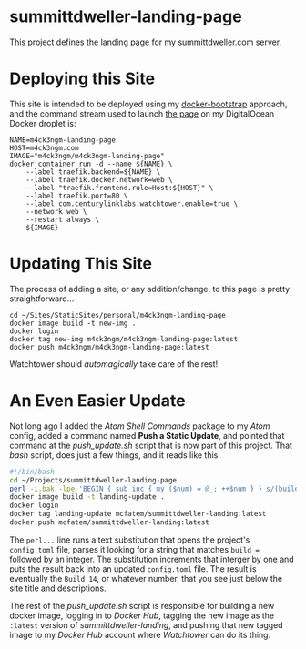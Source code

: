 # summittdweller-landing-page

This project defines the landing page for my summittdweller.com server.  

# Deploying this Site

This site is intended to be deployed using my [docker-bootstrap](https://github.com/McFateM/docker-bootstrap) approach, and the command stream used to launch [the page]( https://summittdweller.com/) on my DigitalOcean Docker droplet is:

```
NAME=m4ck3ngm-landing-page
HOST=m4ck3ngm.com
IMAGE="m4ck3ngm/m4ck3ngm-landing-page"
docker container run -d --name ${NAME} \
    --label traefik.backend=${NAME} \
    --label traefik.docker.network=web \
    --label "traefik.frontend.rule=Host:${HOST}" \
    --label traefik.port=80 \
    --label com.centurylinklabs.watchtower.enable=true \
    --network web \
    --restart always \
    ${IMAGE}
```

# Updating This Site

The process of adding a site, or any addition/change, to this page is pretty straightforward...

```
cd ~/Sites/StaticSites/personal/m4ck3ngm-landing-page
docker image build -t new-img .
docker login
docker tag new-img m4ck3ngm/m4ck3ngm-landing-page:latest
docker push m4ck3ngm/m4ck3ngm-landing-page:latest
```

Watchtower should *automagically* take care of the rest!

# An Even Easier Update

Not long ago I added the _Atom Shell Commands_ package to my _Atom_ config, added a command named **Push a Static Update**, and pointed that command at the _push_update.sh_ script that is now part of this project.  That _bash_ script, does just a few things, and it reads like this:

```bash
#!/bin/bash
cd ~/Projects/summittdweller-landing-page
perl -i.bak -lpe 'BEGIN { sub inc { my ($num) = @_; ++$num } } s/(build = )(\d+)/$1 . (inc($2))/eg' config.toml
docker image build -t landing-update .
docker login
docker tag landing-update mcfatem/summittdweller-landing:latest
docker push mcfatem/summittdweller-landing:latest
```
The `perl...` line runs a text substitution that opens the project's `config.toml` file, parses it looking for a string that matches `build = ` followed by an integer.  The substitution increments that interger by one and puts the result back into an updated `config.toml` file.  The result is eventually the `Build 14`, or whatever number, that you see just below the site title and descriptions.  

The rest of the _push_update.sh_ script is responsible for building a new docker image, logging in to _Docker Hub_, tagging the new image as the `:latest` version of _summittdweller-landing_, and pushing that new tagged image to my _Docker Hub_ account where _Watchtower_ can do its thing.
